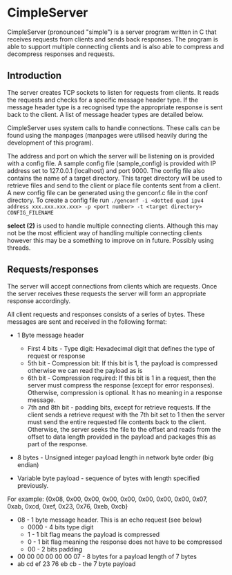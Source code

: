 # CimpleServer
CimpleServer (pronounced "simple") is a server program written in C that receives requests from clients and sends back responses. The program is able to support multiple connecting clients and is also able to compress and decompress responses and requests.

## Introduction
The server creates TCP sockets to listen for requests from clients. It reads the requests and checks for a specific message header type. If the message header type is a recognised type the appropriate response is sent back to the client. A list of message header types are detailed below.

CimpleServer uses system calls to handle connections. These calls can be found using the manpages (manpages were utilised heavily during the development of this program).

The address and port on which the server will be listening on is provided with a config file. A sample config file (sample_config) is provided with IP address set to 127.0.0.1 (localhost) and port 9000. The config file also contains the name of a target directory. This target directory will be used to retrieve files and send to the client or place file contents sent from a client. A new config file can be generated using the genconf.c file in the conf directory. To create a config file run `./genconf -i <dotted quad ipv4 address xxx.xxx.xxx.xxx> -p <port number> -t <target directory> CONFIG_FILENAME`

**select (2)** is used to handle multiple connecting clients. Although this may not be the most efficient way of handling multiple connecting clients however this may be a something to improve on in future. Possibly using threads.

## Requests/responses
The server will accept connections from clients which are requests. Once the server receives these requests the server will form an appropriate response accordingly.

All client requests and responses consists of a series of bytes. These messages are sent and received in the following format:

+ 1 Byte message header
  * First 4 bits - Type digit: Hexadecimal digit that defines the type of request or response
  * 5th bit - Compression bit: If this bit is 1, the payload is compressed otherwise we can read the payload as is
  * 6th bit - Compression required: If this bit is 1 in a request, then the server must compress the response (except for error responses). Otherwise, compression is optional. It has no meaning in a response message.
  * 7th and 8th bit - padding bits, except for retrieve requests. If the client sends a retrieve request with the 7th bit set to 1 then the server must send the entire requested file contents back to the client. Otherwise, the server seeks the file to the offset and reads from the offset to data length provided in the payload and packages this as part of the response.

+ 8 bytes - Unsigned integer payload length in network byte order (big endian)

+ Variable byte payload - sequence of bytes with length specified previously.

For example: {0x08, 0x00, 0x00, 0x00, 0x00, 0x00, 0x00, 0x00, 0x07, 0xab, 0xcd, 0xef, 0x23, 0x76, 0xeb, 0xcb}

+ 08 - 1 byte message header. This is an echo request (see below)
  - 0000 - 4 bits type digit
  - 1 - 1 bit flag means the payload is compressed
  - 0 - 1 bit flag meaning the response does not have to be compressed
  - 00 - 2 bits padding
+ 00 00 00 00 00 00 07 - 8 bytes for a payload length of 7 bytes
+ ab cd ef 23 76 eb cb - the 7 byte payload
